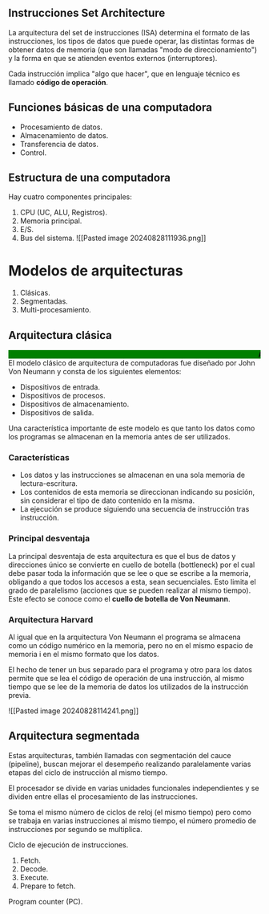 ## Instrucciones Set Architecture
La arquitectura del set de instrucciones (ISA) determina el formato de las instrucciones, los tipos de datos que puede operar, las distintas formas de obtener datos de memoria (que son llamadas "modo de direccionamiento") y la forma en que se atienden eventos externos (interruptores).

Cada instrucción implica "algo que hacer", que en lenguaje técnico es llamado **código de operación**.

## Funciones básicas de una computadora
- Procesamiento de datos.
- Almacenamiento de datos.
- Transferencia de datos.
- Control.

## Estructura de una computadora
Hay cuatro componentes principales:
1. CPU (UC, ALU, Registros).
2. Memoria principal.
3. E/S.
4. Bus del sistema.
![[Pasted image 20240828111936.png]]

# Modelos de arquitecturas
1. Clásicas.
2. Segmentadas.
3. Multi-procesamiento.

## Arquitectura clásica
<marquee
		 bgcolor="green"
		 direction="left"
		 ><b>Arquitectura Princeton / Mauchly-Eckert (Von Neumann)</b>-> Modelo de programa almacenado.
</marquee>
El modelo clásico de arquitectura de computadoras fue diseñado por John Von Neumann y consta de los siguientes elementos:
- Dispositivos de entrada.
- Dispositivos de procesos.
- Dispositivos de almacenamiento.
- Dispositivos de salida.

Una característica importante de este modelo es que tanto los datos como los programas se almacenan en la memoria antes de ser utilizados.

### Características
- Los datos y las instrucciones se almacenan en una sola memoria de lectura-escritura.
- Los contenidos de esta memoria se direccionan indicando su posición, sin considerar el tipo de dato contenido en la misma.
- La ejecución se produce siguiendo una secuencia de instrucción tras instrucción.

### Principal desventaja
La principal desventaja de esta arquitectura es que el bus de datos y direcciones único se convierte en cuello de botella (bottleneck) por el cual debe pasar toda la información que se lee o que se escribe a la memoria, obligando a que todos los accesos a esta, sean secuenciales. Esto limita el grado de paralelismo (acciones que se pueden realizar al mismo tiempo). Este efecto se conoce como el **cuello de botella de Von Neumann**.

### Arquitectura Harvard
Al igual que en la arquitectura Von Neumann el programa se almacena como un código numérico en la memoria, pero no en el mismo espacio de memoria i en el mismo formato que los datos.

El hecho de tener un bus separado para el programa y otro para los datos permite que se lea el código de operación de una instrucción, al mismo tiempo que se lee de la memoria de datos los utilizados de la instrucción previa.

![[Pasted image 20240828114241.png]]

## Arquitectura segmentada
Estas arquitecturas, también llamadas con segmentación del cauce (pipeline), buscan mejorar el desempeño realizando paralelamente varias etapas del ciclo de instrucción al mismo tiempo.

El procesador se divide en varias unidades funcionales independientes y se dividen entre ellas el procesamiento de las instrucciones.

Se toma el mismo número de ciclos de reloj (el mismo tiempo) pero como se trabaja en varias instrucciones al mismo tiempo, el número promedio de instrucciones por segundo se multiplica.

Ciclo de ejecución de instrucciones.
1. Fetch.
2. Decode.
3. Execute.
4. Prepare to fetch.

Program counter (PC).



